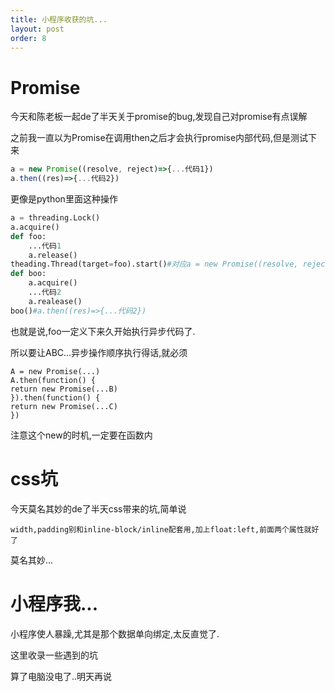```yaml
---
title: 小程序收获的坑...
layout: post
order: 8
---
```


# Promise

今天和陈老板一起de了半天关于promise的bug,发现自己对promise有点误解

之前我一直以为Promise在调用then之后才会执行promise内部代码,但是测试下来

```js
a = new Promise((resolve, reject)=>{...代码1})
a.then((res)=>{...代码2})
```

更像是python里面这种操作

```python
a = threading.Lock()
a.acquire()
def foo:
    ...代码1
    a.release()
theading.Thread(target=foo).start()#对应a = new Promise((resolve, reject)=>{...代码1})
def boo:
    a.acquire()
    ...代码2
    a.realease()
boo()#a.then((res)=>{...代码2})

```

也就是说,foo一定义下来久开始执行异步代码了.



所以要让ABC...异步操作顺序执行得话,就必须

```
A = new Promise(...)
A.then(function() {
return new Promise(...B)
}).then(function() {
return new Promise(...C)
})
```

注意这个new的时机,一定要在函数内

# css坑

今天莫名其妙的de了半天css带来的坑,简单说

```
width,padding别和inline-block/inline配套用,加上float:left,前面两个属性就好了
```

莫名其妙...

# 小程序我...

小程序使人暴躁,尤其是那个数据单向绑定,太反直觉了.

这里收录一些遇到的坑

算了电脑没电了..明天再说

